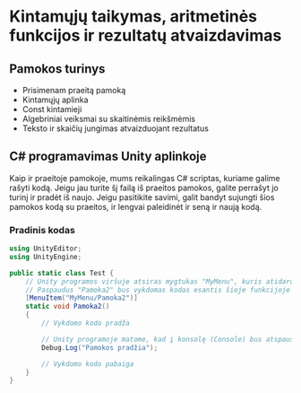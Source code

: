 # Kintamųjų taikymas, aritmetinės funkcijos ir rezultatų atvaizdavimas

## Pamokos turinys

* Prisimenam praeitą pamoką
* Kintamųjų aplinka
* Const kintamieji
* Algebriniai veiksmai su skaitinėmis reikšmėmis
* Teksto ir skaičių jungimas atvaizduojant rezultatus

## C# programavimas Unity aplinkoje

Kaip ir praeitoje pamokoje, mums reikalingas C# scriptas, kuriame galime rašyti kodą. Jeigu jau turite šį failą iš praeitos pamokos, galite perrašyt jo turinį ir pradėt iš naujo. Jeigu pasitikite savimi, galit bandyt sujungti šios pamokos kodą su praeitos, ir lengvai paleidinėt ir seną ir naują kodą.

### Pradinis kodas

```csharp
using UnityEditor;
using UnityEngine;

public static class Test {
    // Unity programos viršuje atsiras mygtukas "MyMenu", kuris atidaro meniu su pasirinkimu "Pamoka2"
    // Paspaudus "Pamoka2" bus vykdomas kodas esantis šioje funkcijoje
    [MenuItem("MyMenu/Pamoka2")]
    static void Pamoka2()
    {
        // Vykdomo kodo pradža

        // Unity programoje matome, kad į konsolę (Console) bus atspausdinta ši eilutė
        Debug.Log("Pamokos pradžia");

        // Vykdomo kodo pabaiga
    }
}
```